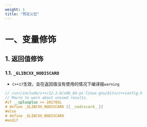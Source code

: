 ```yaml
---
weight: 1
title: "预定义宏"
---
```


# 一、变量修饰

## 1. 返回值修饰

### 1.1. `_GLIBCXX_NODISCARD`

- `C++17`生效，会在返回值没有使用的情况下编译报`warning`

```cpp
// /usr/include/c++/12.2.0/x86_64-pc-linux-gnu/bits/c++config.h
// Macro to warn about unused results.
#if __cplusplus >= 201703L
# define _GLIBCXX_NODISCARD [[__nodiscard__]]
#else
# define _GLIBCXX_NODISCARD
#endif
```
